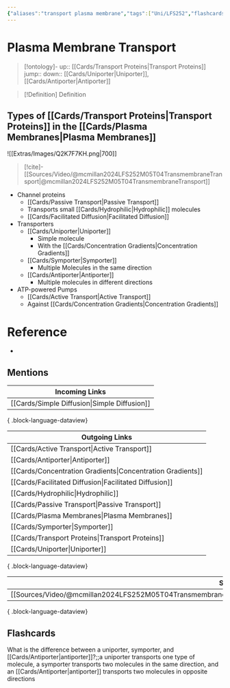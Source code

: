 ```yaml
---
{"aliases":"transport plasma membrane","tags":["Uni/LFS252","flashcards/LFS252"],"dg-publish":true,"permalink":"/cards/plasma-membrane-transport/","dgPassFrontmatter":true}
---
```


# Plasma Membrane Transport

> [!ontology]-
> up:: [[Cards/Transport Proteins\|Transport Proteins]]
> jump:: 
> down:: [[Cards/Uniporter\|Uniporter]], [[Cards/Antiporter\|Antiporter]]

> [!Definition] Definition

## Types of [[Cards/Transport Proteins\|Transport Proteins]] in the [[Cards/Plasma Membranes\|Plasma Membranes]]

![[Extras/Images/Q2K7F7KH.png\|700]]

> [!cite]-
> [[Sources/Video/@mcmillan2024LFS252M05T04TransmembraneTransport\|@mcmillan2024LFS252M05T04TransmembraneTransport]]

- Channel proteins
	- [[Cards/Passive Transport\|Passive Transport]]
	- Transports small [[Cards/Hydrophilic\|Hydrophilic]] molecules
	- [[Cards/Facilitated Diffusion\|Facilitated Diffusion]]
- Transporters
	- [[Cards/Uniporter\|Uniporter]]
		- Simple molecule
		- With the [[Cards/Concentration Gradients\|Concentration Gradients]]
	- [[Cards/Symporter\|Symporter]]
		- Multiple Molecules in the same direction
	- [[Cards/Antiporter\|Antiporter]]
		- Multiple molecules in different directions
- ATP-powered Pumps
	- [[Cards/Active Transport\|Active Transport]]
	- Against [[Cards/Concentration Gradients\|Concentration Gradients]]

# Reference

- 

## Mentions

| Incoming Links                                  |
| ----------------------------------------------- |
| [[Cards/Simple Diffusion\|Simple Diffusion]] |

{ .block-language-dataview}

| Outgoing Links                                                |
| ------------------------------------------------------------- |
| [[Cards/Active Transport\|Active Transport]]               |
| [[Cards/Antiporter\|Antiporter]]                           |
| [[Cards/Concentration Gradients\|Concentration Gradients]] |
| [[Cards/Facilitated Diffusion\|Facilitated Diffusion]]     |
| [[Cards/Hydrophilic\|Hydrophilic]]                         |
| [[Cards/Passive Transport\|Passive Transport]]             |
| [[Cards/Plasma Membranes\|Plasma Membranes]]               |
| [[Cards/Symporter\|Symporter]]                             |
| [[Cards/Transport Proteins\|Transport Proteins]]           |
| [[Cards/Uniporter\|Uniporter]]                             |

{ .block-language-dataview}

| Sources                                                                                                               |
| --------------------------------------------------------------------------------------------------------------------- |
| [[Sources/Video/@mcmillan2024LFS252M05T04TransmembraneTransport\|@mcmillan2024LFS252M05T04TransmembraneTransport]] |

{ .block-language-dataview}

## Flashcards

What is the difference between a uniporter, symporter, and [[Cards/Antiporter\|antiporter]]?;;a uniporter transports one type of molecule, a symporter transports two molecules in the same direction, and an [[Cards/Antiporter\|antiporter]] transports two molecules in opposite directions
<!--SR:!2024-11-09,5,230-->
